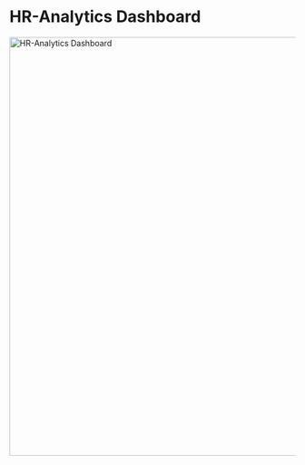 # HR-Analytics Dashboard

<img width="736" alt="HR-Analytics Dashboard" src="https://github.com/NitikaGoyal17/HR-Analytics/assets/127024956/763246d1-609a-4675-bfb9-e58d02b45fcd">

